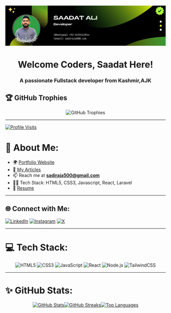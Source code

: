 ![logo](https://github.com/Place4you/Place4you/blob/main/Github%20Banner.jpg)
<h1 align="center">Welcome Coders, Saadat Here!</h1>
<h3 align="center">A passionate Fullstack developer from Kashmir,AJK</h3>

## 🏆 GitHub Trophies
<div align="center">
  <img src="https://github-trophies.vercel.app/?username=Place4you&column=6&margin-w=15&theme=gruvbox&no-bg=true&no-frame=true" alt="GitHub Trophies" />
</div>

---

[![Profile Visits](https://visitcount.itsvg.in/api?id=Place4you&icon=0&color=6C6E90)](https://visitcount.itsvg.in)

# 💫 About Me:
- 🌍 [Portfolio Website](https://bit.ly/3ubstLD)  
- 📝 [My Articles](https://bit.ly/3w5CqL6)  
- 📫 Reach me at **sadiraja500@gmail.com**  
- 🧑‍💻 Tech Stack: HTML5, CSS3, Javascript, React, Laravel  
- 📄 [Resume](https://bit.ly/3w68AGf)

---

## 🌐 Connect with Me:
[![LinkedIn](https://img.shields.io/badge/LinkedIn-0077B5?logo=linkedin&logoColor=white)](https://linkedin.com/in/saadatali786) 
[![Instagram](https://img.shields.io/badge/Instagram-E4405F?logo=instagram&logoColor=white)](https://instagram.com/sadi_raja786) 
[![X](https://img.shields.io/badge/X-1DA1F2?logo=x&logoColor=white)](https://x.com/sadi_raja1)

---

# 💻 Tech Stack:
<div align="center">
  <img src="https://img.shields.io/badge/HTML5-E34F26?style=for-the-badge&logo=html5&logoColor=white" alt="HTML5" />
  <img src="https://img.shields.io/badge/CSS3-1572B6?style=for-the-badge&logo=css3&logoColor=white" alt="CSS3" />
  <img src="https://img.shields.io/badge/JavaScript-F7DF1E?style=for-the-badge&logo=javascript&logoColor=black" alt="JavaScript" />
  <img src="https://img.shields.io/badge/React-61DAFB?style=for-the-badge&logo=react&logoColor=black" alt="React" />
  <img src="https://img.shields.io/badge/Node.js-339933?style=for-the-badge&logo=node-dot-js&logoColor=white" alt="Node.js" />
  <img src="https://img.shields.io/badge/TailwindCSS-38B2AC?style=for-the-badge&logo=tailwind-css&logoColor=white" alt="TailwindCSS" />
</div>

---

# ✨ GitHub Stats:
<div align="center" style="display: flex; justify-content: center; flex-wrap: wrap;">
  <a href="https://github.com/place4you">
    <img src="https://github-readme-stats.vercel.app/api?username=place4you&theme=vue-dark&hide_border=true&include_all_commits=true&count_private=true" width="48%" alt="GitHub Stats" />
  </a>
  <a href="https://github.com/place4you">
    <img src="https://github-readme-streak-stats.herokuapp.com/?user=place4you&theme=vue-dark&hide_border=true" width="48%" alt="GitHub Streaks" />
  </a>
  <a href="https://github.com/place4you">
    <img src="https://github-readme-stats.vercel.app/api/top-langs/?username=place4you&layout=compact&theme=vue-dark&hide_border=true" width="48%" alt="Top Languages" />
  </a>
</div>


